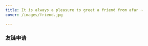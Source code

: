 ```yaml
---
title: It is always a pleasure to greet a friend from afar ~
cover: /images/friend.jpg

---
```


### 友链申请